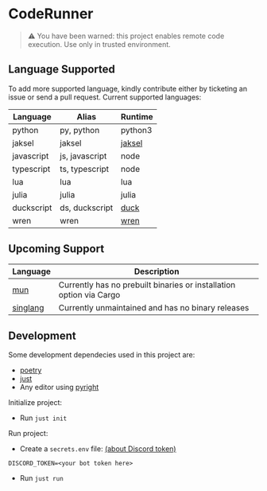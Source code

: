 # CodeRunner

> ⚠ You have been warned: this project enables remote code execution. Use only in trusted environment.

## Language Supported

To add more supported language, kindly contribute either by ticketing an issue or send a pull request. Current supported languages:

| Language   | Alias          | Runtime          |
| ---------- | -------------- | ---------------- |
| python     | py, python     | python3          |
| jaksel     | jaksel         | [jaksel][jaksel] |
| javascript | js, javascript | node             |
| typescript | ts, typescript | node             |
| lua        | lua            | lua              |
| julia      | julia          | julia            |
| duckscript | ds, duckscript | [duck][duck]     |
| wren       | wren           | [wren][wren]     |

## Upcoming Support

| Language             | Description                                                         |
| -------------------- | ------------------------------------------------------------------- |
| [mun][mun]           | Currently has no prebuilt binaries or installation option via Cargo |
| [singlang][singlang] | Currently unmaintained and has no binary releases                   |

## Development

Some development dependecies used in this project are:

-   [poetry](https://github.com/python-poetry/poetry)
-   [just](https://github.com/casey/just)
-   Any editor using [pyright](https://github.com/microsoft/pyright)

Initialize project:

-   Run `just init`

Run project:

-   Create a `secrets.env` file: [(about Discord token)](https://discordpy.readthedocs.io/en/stable/discord.html)

```
DISCORD_TOKEN=<your bot token here>
```

-   Run `just run`

[jaksel]: https://github.com/RioChndr/jaksel-language
[duck]: https://github.com/sagiegurari/duckscript
[mun]: https://github.com/mun-lang/mun
[wren]: https://github.com/wren-lang/wren
[singlang]: https://github.com/frizensami/singlang
